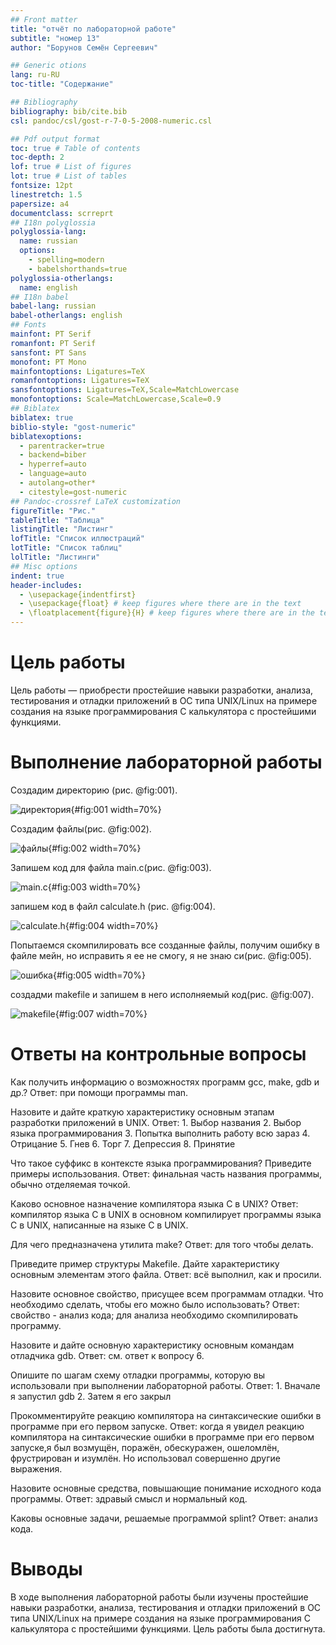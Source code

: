 ```yaml
---
## Front matter
title: "отчёт по лабораторной работе"
subtitle: "номер 13"
author: "Борунов Семён Сергеевич"

## Generic otions
lang: ru-RU
toc-title: "Содержание"

## Bibliography
bibliography: bib/cite.bib
csl: pandoc/csl/gost-r-7-0-5-2008-numeric.csl

## Pdf output format
toc: true # Table of contents
toc-depth: 2
lof: true # List of figures
lot: true # List of tables
fontsize: 12pt
linestretch: 1.5
papersize: a4
documentclass: scrreprt
## I18n polyglossia
polyglossia-lang:
  name: russian
  options:
	- spelling=modern
	- babelshorthands=true
polyglossia-otherlangs:
  name: english
## I18n babel
babel-lang: russian
babel-otherlangs: english
## Fonts
mainfont: PT Serif
romanfont: PT Serif
sansfont: PT Sans
monofont: PT Mono
mainfontoptions: Ligatures=TeX
romanfontoptions: Ligatures=TeX
sansfontoptions: Ligatures=TeX,Scale=MatchLowercase
monofontoptions: Scale=MatchLowercase,Scale=0.9
## Biblatex
biblatex: true
biblio-style: "gost-numeric"
biblatexoptions:
  - parentracker=true
  - backend=biber
  - hyperref=auto
  - language=auto
  - autolang=other*
  - citestyle=gost-numeric
## Pandoc-crossref LaTeX customization
figureTitle: "Рис."
tableTitle: "Таблица"
listingTitle: "Листинг"
lofTitle: "Список иллюстраций"
lotTitle: "Список таблиц"
lolTitle: "Листинги"
## Misc options
indent: true
header-includes:
  - \usepackage{indentfirst}
  - \usepackage{float} # keep figures where there are in the text
  - \floatplacement{figure}{H} # keep figures where there are in the text
---
```


# Цель работы

Цель работы — приобрести простейшие навыки разработки, анализа, тестирования и отладки приложений в ОС типа UNIX/Linux на примере создания на языке программирования С калькулятора с простейшими функциями.

# Выполнение лабораторной работы

Cоздадим директорию (рис. @fig:001).

![директория](image/1.png){#fig:001 width=70%}

Создадим файлы(рис. @fig:002).

![файлы](image/2.png){#fig:002 width=70%}

Запишем код для файла main.c(рис. @fig:003).

![main.c](image/3.png){#fig:003 width=70%}

запишем код в файл calculate.h (рис. @fig:004).

![calculate.h](image/4.png){#fig:004 width=70%}

Попытаемся скомпилировать все созданные файлы, получим ошибку в файле мейн, но исправить я ее не смогу, я не знаю си(рис. @fig:005).

![ошибка](image/5.png){#fig:005 width=70%}

создадми makefile и запишем в него исполняемый код(рис. @fig:007).

![makefile](image/7.png){#fig:007 width=70%}

# Ответы на контрольные вопросы

Как получить информацию о возможностях программ gcc, make, gdb и др.?
Ответ: при помощи программы man.

Назовите и дайте краткую характеристику основным этапам разработки приложений в UNIX.
Ответ: 1. Выбор названия 2. Выбор языка программирования 3. Попытка выполнить работу всю зараз 4. Отрицание 5. Гнев 6. Торг 7. Депрессия 8. Принятие

Что такое суффикс в контексте языка программирования? Приведите примеры использования.
Ответ: финальная часть названия программы, обычно отделяемая точкой.

Каково основное назначение компилятора языка С в UNIX?
Ответ: компилятор языка C в UNIX в основном компилирует программы языка C в UNIX, написанные на языке C в UNIX.

Для чего предназначена утилита make?
Ответ: для того чтобы делать.

Приведите пример структуры Makefile. Дайте характеристику основным элементам этого файла.
Ответ: всё выполнил, как и просили.

Назовите основное свойство, присущее всем программам отладки. Что необходимо сделать, чтобы его можно было использовать?
Ответ: свойство - анализ кода; для анализа необходимо скомпилировать программу.

Назовите и дайте основную характеристику основным командам отладчика gdb.
Ответ: см. ответ к вопросу 6.

Опишите по шагам схему отладки программы, которую вы использовали при выполнении лабораторной работы.
Ответ: 1. Вначале я запустил gdb 2. Затем я его закрыл

Прокомментируйте реакцию компилятора на синтаксические ошибки в программе при его первом запуске.
Ответ: когда я увидел реакцию компилятора на синтаксические ошибки в программе при его первом запуске,я был возмущён, поражён, обескуражен, ошеломлён, фрустрирован и изумлён. Но использовал совершенно другие выражения.

Назовите основные средства, повышающие понимание исходного кода программы.
Ответ: здравый смысл и нормальный код.

Каковы основные задачи, решаемые программой splint?
Ответ: анализ кода.

# Выводы

В ходе выполнения лабораторной работы были изучены простейшие навыки разработки, анализа, тестирования и отладки приложений в ОС типа UNIX/Linux на примере создания на языке программирования С калькулятора с простейшими функциями. Цель работы была достигнута.



